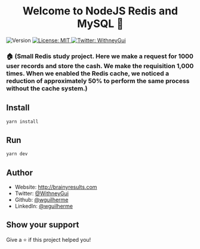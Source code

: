 <h1 align="center">Welcome to NodeJS Redis and MySQL 👋</h1>
<p>
  <img alt="Version" src="https://img.shields.io/badge/version-1.0.0-blue.svg?cacheSeconds=2592000" />
  <a href="#" target="_blank">
    <img alt="License: MIT" src="https://img.shields.io/badge/License-MIT-yellow.svg" />
  </a>
  <a href="https://twitter.com/WithneyGui" target="_blank">
    <img alt="Twitter: WithneyGui" src="https://img.shields.io/twitter/follow/WithneyGui.svg?style=social" />
  </a>
</p>

### 🏠 (Small Redis study project. Here we make a request for 1000 user records and store the cash. We make the requisition 1,000 times. When we enabled the Redis cache, we noticed a reduction of approximately 50% to perform the same process without the cache system.)

## Install

```sh
yarn install
```

## Run

```sh
yarn dev
```

## Author

* Website: http://brainyresults.com
* Twitter: [@WithneyGui](https://twitter.com/WithneyGui)
* Github: [@wguilherme](https://github.com/wguilherme)
* LinkedIn: [@wguilherme](https://linkedin.com/in/wguilherme)

## Show your support

Give a ⭐️ if this project helped you!
